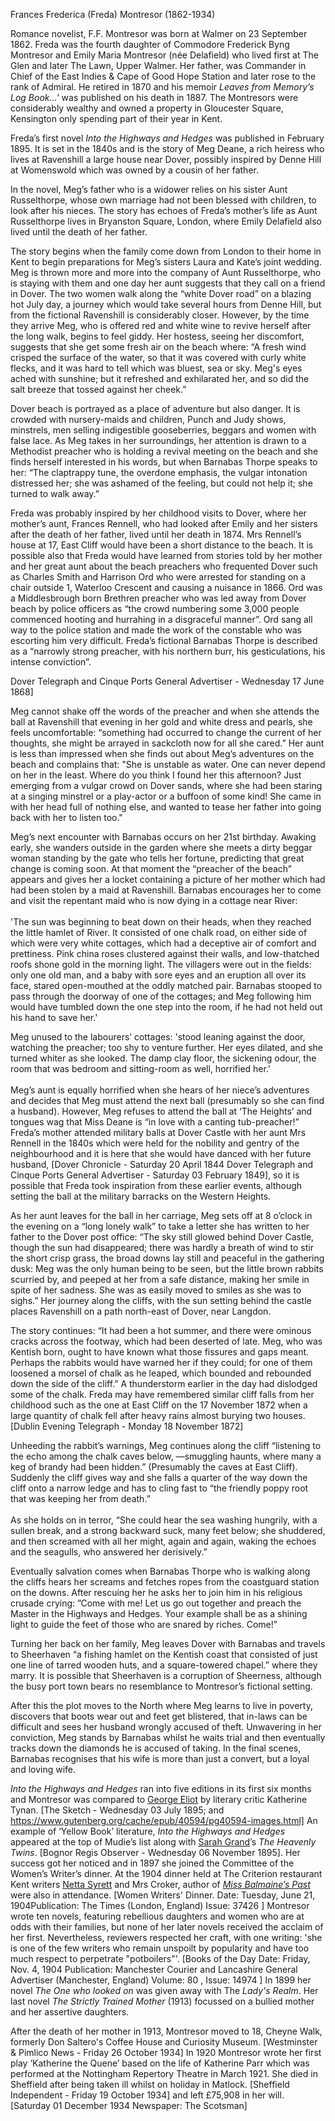 Frances Frederica (Freda) Montresor (1862-1934)

Romance novelist, F.F. Montresor was born at Walmer on 23 September 1862. Freda was the fourth daughter of Commodore Frederick Byng Montresor and Emily Maria Montresor (née Delafield) who lived first at The Glen and later The Lawn, Upper Walmer. Her father, was Commander in Chief of the East Indies & Cape of Good Hope Station and later rose to the rank of Admiral. He retired in 1870 and his memoir _Leaves from Memory’s Log Book...'_ was published on his death in 1887. The Montresors were considerably wealthy and owned a property in Gloucester Square, Kensington only spending part of their year in Kent.  

Freda’s first novel _Into the Highways and Hedges_ was published in February 1895. It is set in the 1840s and is the story of Meg Deane, a rich heiress who lives at Ravenshill a large house near Dover, possibly inspired by Denne Hill at Womenswold which was owned by a cousin of her father. 

In the novel, Meg’s father who is a widower relies on his sister Aunt Russelthorpe, whose own marriage had not been blessed with children, to look after his nieces. The story has echoes of Freda’s mother’s life as Aunt Russelthorpe lives in Bryanston Square, London, where Emily Delafield also lived until the death of her father. 

The story begins when the family come down from London to their home in Kent to begin preparations for Meg’s sisters Laura and Kate’s joint wedding. Meg is thrown more and more into the company of Aunt Russelthorpe, who is staying with them and one day her aunt suggests that they call on a friend in Dover. The two women walk along the “white Dover road” on a blazing hot July day, a journey which would take several hours from Denne Hill, but from the fictional Ravenshill is considerably closer. However, by the time they arrive Meg, who is offered red and white wine to revive herself after the long walk, begins to feel giddy. Her hostess, seeing her discomfort, suggests that she get some fresh air on the beach where: “A fresh wind crisped the surface of the water, so that it was covered with curly white flecks, and it was hard to tell which was bluest, sea or sky. Meg's eyes ached with sunshine; but it refreshed and exhilarated her, and so did the salt breeze that tossed against her cheek.”

Dover beach is portrayed as a place of adventure but also danger. It is crowded with nursery-maids and children, Punch and Judy shows, minstrels, men selling indigestible gooseberries, beggars and women with false lace. As Meg takes in her surroundings, her attention is drawn to a Methodist preacher who is holding a revival meeting on the beach and she finds herself interested in his words, but when Barnabas Thorpe speaks to her: “The claptrappy tune, the overdone emphasis, the vulgar intonation distressed her; she was ashamed of the feeling, but could not help it; she turned to walk away.” 

Freda was probably inspired by her childhood visits to Dover, where her mother’s aunt, Frances Rennell, who had looked after Emily and her sisters after the death of her father, lived until her death in 1874. Mrs Rennell’s house at 17, East Cliff would have been a short distance to the beach. It is possible also that Freda would have learned from stories told by her mother and her great aunt about the beach preachers who frequented Dover such as Charles Smith and Harrison Ord who were arrested for standing on a chair outside 1, Waterloo Crescent and causing a nuisance in 1866. Ord was a Middlesbrough born Brethren preacher who was led away from Dover beach by police officers as “the crowd numbering some 3,000 people commenced hooting and hurrahing in a disgraceful manner”. Ord sang all way to the police station and made the work of the constable who was escorting him very difficult. Freda’s fictional Barnabas Thorpe is described as a “narrowly strong preacher, with his northern burr, his gesticulations, his intense conviction”.

Dover Telegraph and Cinque Ports General Advertiser - Wednesday 17 June 1868] 

Meg cannot shake off the words of the preacher and when she attends the ball at Ravenshill that evening in her gold and white dress and pearls, she feels uncomfortable: “something had occurred to change the current of her thoughts, she might be arrayed in sackcloth now for all she cared.” Her aunt is less than impressed when she finds out about Meg’s adventures on the beach and complains that: "She is unstable as water. One can never depend on her in the least. Where do you think I found her this afternoon? Just emerging from a vulgar crowd on Dover sands, where she had been staring at a singing minstrel or a play-actor or a buffoon of some kind! She came in with her head full of nothing else, and wanted to tease her father into going back with her to listen too."

Meg’s next encounter with Barnabas occurs on her 21st birthday. Awaking early, she wanders outside in the garden where she meets a dirty beggar woman standing by the gate who tells her fortune, predicting that great change is coming soon. At that moment the “preacher of the beach” appears and gives her a locket containing a picture of her mother which had had been stolen by a maid at Ravenshill. Barnabas encourages her to come and visit the repentant maid who is now dying in a cottage near River:   
<br>
'The sun was beginning to beat down on their heads, when they reached the little hamlet of River. It consisted of one chalk road, on either side of which were very white cottages, which had a deceptive air of comfort and prettiness. Pink china roses clustered against their walls, and low-thatched roofs shone gold in the morning light. The villagers were out in the fields: only one old man, and a baby with sore eyes and an eruption all over its face, stared open-mouthed at the oddly matched pair. Barnabas stooped to pass through the doorway of one of the cottages; and Meg following him would have tumbled down the one step into the room, if he had not held out his hand to save her.'

Meg unused to the labourers’ cottages: 'stood leaning against the door, watching the preacher; too shy to venture further. Her eyes dilated, and she turned whiter as she looked. The damp clay floor, the sickening odour, the room that was bedroom and sitting-room as well, horrified her.'
<br><br>
Meg’s aunt is equally horrified when she hears of her niece’s adventures and decides that Meg must attend the next ball (presumably so she can find a husband).  However, Meg refuses to attend the ball at ‘The Heights’ and tongues wag that Miss Deane is “in love with a canting tub-preacher!” Freda’s mother attended military balls at Dover Castle with her aunt Mrs Rennell in the 1840s which were held for the nobility and gentry of the neighbourhood and it is here that she would have danced with her future husband, [Dover Chronicle - Saturday 20 April 1844 Dover Telegraph and Cinque Ports General Advertiser - Saturday 03 February 1849], so it is possible that Freda took inspiration from these earlier events, although setting the ball at the military barracks on the Western Heights.

As her aunt  leaves for the ball in her carriage, Meg sets off at 8 o’clock in the evening on a “long lonely walk” to take a letter she has written to her father to the Dover post office: “The sky still glowed behind Dover Castle, though the sun had disappeared; there was hardly a breath of wind to stir the short crisp grass, the broad downs lay still and peaceful in the gathering dusk: Meg was the only human being to be seen, but the little brown rabbits scurried by, and peeped at her from a safe distance, making her smile in spite of her sadness. She was as easily moved to smiles as she was to sighs.” Her journey along the cliffs, with the sun setting behind the castle places Ravenshill on a path north-east of Dover, near Langdon. 

The story continues: “It had been a hot summer, and there were ominous cracks across the footway, which had been deserted of late. Meg, who was Kentish born, ought to have known what those fissures and gaps meant. Perhaps the rabbits would have warned her if they could; for one of them loosened a morsel of chalk as he leaped, which bounded and rebounded down the side of the cliff.” A thunderstorm earlier in the day had dislodged some of the chalk. Freda may have remembered similar cliff falls from her childhood such as the one at East Cliff on the 17 November 1872 when a large quantity of chalk fell after heavy rains almost burying two houses. [Dublin Evening Telegraph - Monday 18 November 1872]

Unheeding the rabbit’s warnings, Meg continues along the cliff “listening to the echo among the chalk caves below, —smuggling haunts, where many a keg of brandy had been hidden.” (Presumably the caves at East Cliff). Suddenly the cliff gives way and she falls a quarter of the way down the cliff onto a narrow ledge and has to cling fast to “the friendly poppy root that was keeping her from death.”
<br><br>
As she holds on in terror, “She could hear the sea washing hungrily, with a sullen break, and a strong backward suck, many feet below; she shuddered, and then screamed with all her might, again and again, waking the echoes and the seagulls, who answered her derisively.”

Eventually salvation comes when Barnabas Thorpe who is walking along the cliffs hears her screams and fetches ropes from the coastguard station on the downs. After rescuing her he asks her to join him in his religious crusade crying: ”Come with me! Let us go out together and preach the Master in the Highways and Hedges. Your example shall be as a shining light to guide the feet of those who are snared by riches. Come!”

Turning her back on her family, Meg leaves Dover with Barnabas and travels to Sheerhaven “a fishing hamlet on the Kentish coast that consisted of just one line of tarred wooden huts, and a square-towered chapel.” where they marry.  It is possible that Sheerhaven is a corruption of Sheerness, although the busy port town bears no resemblance to Montresor’s fictional setting. 

After this the plot moves to the North where Meg learns to live in poverty, discovers that boots wear out and feet get blistered, that in-laws can be difficult and sees her husband wrongly accused of theft. Unwavering in  her conviction, Meg stands by Barnabas whilst he waits trial and then eventually tracks down the diamonds he is accused of taking. In the final scenes, Barnabas recognises that his wife is more than just a convert, but a loyal and loving wife. 

_Into the Highways and Hedges_ ran into five editions in its first six months and Montresor was compared to [George Eliot](/19c/19c-eliot-biography) by literary critic Katherine Tynan. [The Sketch - Wednesday 03 July 1895; and https://www.gutenberg.org/cache/epub/40594/pg40594-images.html] An example of ‘Yellow Book’ literature, _Into the Highways and Hedges_ appeared at the top of Mudie’s list along with [Sarah Grand](/19c/19c-grand-biography)’s _The Heavenly Twins_. [Bognor Regis Observer - Wednesday 06 November 1895]. Her success got her noticed and in 1897 she joined the Committee of the Women’s Writer’s dinner. At the 1904 dinner held at The Criterion restaurant Kent writers [Netta Syrett](/20c/20c-syrett-biography) and Mrs Croker, author of [_Miss Balmaine’s Past_](19c-croker-biography) were also in attendance. [Women Writers' Dinner.
Date: Tuesday,  June 21, 1904Publication: The Times (London, England) Issue: 37426
] Montresor wrote ten novels, featuring rebellious daughters and women who are at odds with their families, but none of her later novels received the acclaim of her first.  Nevertheless, reviewers respected her craft, with one writing: 'she is one of the few writers who remain unspoilt by popularity and have too much respect to perpetrate "potboilers"'. [Books of the Day Date: Friday,  Nov. 4, 1904
Publication: Manchester Courier and Lancashire General Advertiser (Manchester, England) Volume: 80 , Issue: 14974
] In 1899 her novel _The One who looked on_ was given away with The _Lady's Realm_. Her last novel _The Strictly Trained Mother_ (1913) focussed on a bullied mother and her assertive daughters.

After the death of her mother in 1913, Montresor moved to 18, Cheyne Walk, formerly Don Saltero's Coffee House and Curiosity Museum. [Westminster & Pimlico News - Friday 26 October 1934] In 1920 Montresor wrote her first play ‘Katherine the Quene’ based on the life of Katherine Parr which was performed at the Nottingham Repertory Theatre in March 1921. She died in Sheffield after being taken ill whilst on holiday in Matlock. [Sheffield Independent - Friday 19 October 1934] and left £75,908 in her will. [Saturday 01 December 1934 Newspaper: The Scotsman]
